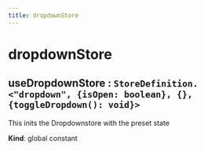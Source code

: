 ```yaml
---
title: dropdownStore
---
```


# dropdownStore

<a name="useDropdownStore"></a>

## useDropdownStore : <code>StoreDefinition.&lt;&quot;dropdown&quot;, {isOpen: boolean}, {}, {toggleDropdown(): void}&gt;</code>
This inits the Dropdownstore with the preset state

**Kind**: global constant  
